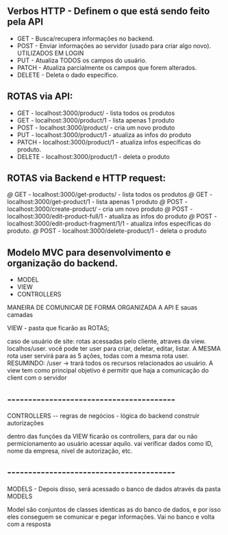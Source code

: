 ## Verbos HTTP - Definem o que está sendo feito pela API

- GET - Busca/recupera informações no backend.
- POST - Enviar informações ao servidor (usado para criar algo novo). UTILIZADOS EM LOGIN
- PUT - Atualiza TODOS os campos do usuário.
- PATCH - Atualiza parcialmente os campos que forem alterados.
- DELETE - Deleta o dado específico.

## ROTAS via API:
- GET - localhost:3000/product/ - lista todos os produtos
- GET - localhost:3000/product/1 - lista apenas 1 produto
- POST - localhost:3000/product/ - cria um novo produto
- PUT - localhost:3000/product/1 - atualiza as infos do produto
- PATCH - localhost:3000/product/1 - atualiza infos específicas do produto.
- DELETE - localhost:3000/product/1 - deleta o produto

## ROTAS via Backend e HTTP request:
<!-- Só existe o método GET e POST -->
*@* GET - localhost:3000/get-products/ - lista todos os produtos
*@* GET - localhost:3000/get-product/1 - lista apenas 1 produto
*@* POST - localhost:3000/create-product/ - cria um novo produto
*@* POST - localhost:3000/edit-product-full/1 - atualiza as infos do produto
*@* POST - localhost:3000/edit-product-fragment/1/1 - atualiza infos específicas do produto.
*@* POST - localhost:3000/delete-product/1 - deleta o produto

## Modelo MVC para desenvolvimento e organização do backend.

- MODEL
- VIEW
- CONTROLLERS

MANEIRA DE COMUNICAR DE FORMA ORGANIZADA A API E sauas camadas

VIEW - pasta que ficarão as ROTAS;

caso de usuário de site:  rotas acessadas pelo cliente, atraves da view. localhos/user.
você pode ter user para criar, deletar, editar, listar. A MESMA rota user servirá para as 5 ações, todas com a mesma rota user. RESUMINDO: /user -> trará todos os recursos relacionados ao usuário.
A view tem como principal objetivo é permitir que haja a comunicação do client com o servidor

## ----------------------------------------

CONTROLLERS -- regras de negócios - lógica do backend
construir autorizações 

dentro das funções da VIEW ficarão os controllers, para dar ou não permicionamento ao usuário acessar aquilo. vai verificar dados como ID, nome da empresa, nivel de autorização, etc.

## ----------------------------------------

MODELS - Depois disso, será acessado o banco de dados através da pasta MODELS

Model são conjuntos de classes identicas as do banco de dados, e por isso eles conseguem se comunicar e pegar informações. Vai no banco e volta com a resposta







